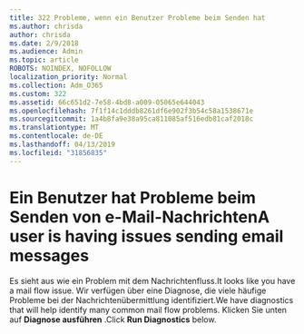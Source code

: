 ```yaml
---
title: 322 Probleme, wenn ein Benutzer Probleme beim Senden hat
ms.author: chrisda
author: chrisda
ms.date: 2/9/2018
ms.audience: Admin
ms.topic: article
ROBOTS: NOINDEX, NOFOLLOW
localization_priority: Normal
ms.collection: Adm_O365
ms.custom: 322
ms.assetid: 66c651d2-7e58-4bd8-a009-05065e644043
ms.openlocfilehash: 7f1f14c1dddb8261df6e902f3b54c58a1538671e
ms.sourcegitcommit: 1a4b8fa9e38a95ca811085af516edb81caf2018c
ms.translationtype: MT
ms.contentlocale: de-DE
ms.lasthandoff: 04/13/2019
ms.locfileid: "31856835"
---
```

# <a name="a-user-is-having-issues-sending-email-messages"></a><span data-ttu-id="cc7fe-102">Ein Benutzer hat Probleme beim Senden von e-Mail-Nachrichten</span><span class="sxs-lookup"><span data-stu-id="cc7fe-102">A user is having issues sending email messages</span></span>

<span data-ttu-id="cc7fe-103">Es sieht aus wie ein Problem mit dem Nachrichtenfluss.</span><span class="sxs-lookup"><span data-stu-id="cc7fe-103">It looks like you have a mail flow issue.</span></span> <span data-ttu-id="cc7fe-104">Wir verfügen über eine Diagnose, die viele häufige Probleme bei der Nachrichtenübermittlung identifiziert.</span><span class="sxs-lookup"><span data-stu-id="cc7fe-104">We have diagnostics that will help identify many common mail flow problems.</span></span> <span data-ttu-id="cc7fe-105">Klicken Sie unten auf **Diagnose ausführen** .</span><span class="sxs-lookup"><span data-stu-id="cc7fe-105">Click **Run Diagnostics** below.</span></span>
